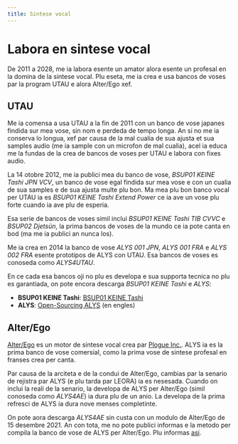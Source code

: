 ```yaml
---
title: Sintese vocal
---
```

# Labora en sintese vocal
De 2011 a 2028, me ia labora esente un amator alora esente un profesal
en la domina de la sintese vocal. Plu eseta, me ia crea e usa bancos
de voses par la program UTAU e alora Alter/Ego xef.

## UTAU
Me ia comensa a usa UTAU a la fin de 2011 con un banco de vose japanes
findida sur mea vose, sin nom e perdeda de tempo longa. An si no me ia
conserva lo longua, xef par causa de la mal cualia de sua ajusta et
sua samples audio (me ia sample con un microfon de mal cualia), acel
ia educa me la fundas de la crea de bancos de voses per UTAU e labora
con fixes audio.

La 14 otobre 2012, me ia publici mea du banco de vose, *BSUP01 KEINE
Tashi JPN VCV*, un banco de vose egal findida sur mea vose e con un
cualia de sua samples e de sua ajusta multe plu bon. Ma mea plu bon
banco vocal per UTAU ia es *BSUP01 KEINE Tashi Extend Power* ce ia ave
un vose plu forte cuando ia ave plu de esperia.

Esa serie de bancos de voses simil inclui *BSUP01 KEINE Tashi TIB
CVVC* e *BSUP02 Djetsün*, la prima bancos de voses de la mundo ce ia
pote canta en bod (ma me ia publici an nunca los).

Me ia crea en 2014 la banco de vose *ALYS 001 JPN*, *ALYS 001 FRA* e
*ALYS 002 FRA* esente prototipos de ALYS con UTAU. Esa bancos de voses
es conoseda como *ALYS4UTAU*.

En ce cada esa bancos oji no plu es developa e sua supporta tecnica no
plu es garantiada, on pote encora descarga *BSUP01 KEINE Tashi* e
*ALYS*:
- **BSUP01 KEINE Tashi**: [BSUP01 KEINE Tashi](/keine-tashi.md)
- **ALYS**: [Open-Sourcing
  ALYS](https://blog.phundrak.com/open-sourcing-alys/) (en engles)

## Alter/Ego
[Alter/Ego](https://www.plogue.com/products/alter-ego.html) es un
motor de sintese vocal crea par [Plogue Inc.](https://www.plogue.com).
ALYS ia es la prima banco de vose comersial, como la prima vose de
sintese profesal en franses crea per canta.

Par causa de la arciteta e de la condui de Alter/Ego, cambias par la
senario de rejistra par ALYS (e plu tarda par LEORA) ia es nesesada.
Cuando on inclui la reali de la senario, la developa de ALYS per
Alter/Ego (simil conoseda como *ALYS4AE*) ia dura plu de un anio. La
developa de la prima refresci de ALYS ia dura nove menses completinte.

On pote aora descarga *ALYS4AE* sin custa con un modulo de Alter/Ego
de 15 desembre 2021. An con tota, me no pote publici informas e la
metodo per compila la banco de vose de ALYS per Alter/Ego. Plu
informas [asi](https://blog.phundrak.com/open-sourcing-alys/).
